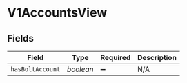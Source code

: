 # V1AccountsView


## Fields

| Field              | Type               | Required           | Description        |
| ------------------ | ------------------ | ------------------ | ------------------ |
| `hasBoltAccount`   | *boolean*          | :heavy_minus_sign: | N/A                |